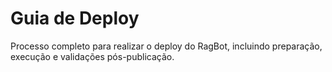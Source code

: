 # Guia de Deploy

Processo completo para realizar o deploy do RagBot, incluindo preparação, execução e validações pós-publicação.
